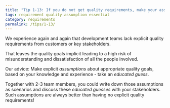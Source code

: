 ```yaml
---
title: "Tip 1-13: If you do not get quality requirements, make your assumptions *explicit*!"
tags: requirement quality assumption essential
category: requirements
permalink: /tips/1-13/
---
```


We experience again and again that development teams lack explicit
quality requirements from customers or key stakeholders.

That leaves the quality goals implicit leading to a
high risk of misunderstanding and dissatisfaction of all the people involved.

Our advice: Make explicit *assumptions* about
appropriate quality goals, based on your knowledge and experience -
take an  *educated guess*.

Together with 2-3 team members, you could write down those assumptions as scenarios
and discuss these *educated guesses* with your stakeholders. Such assumptions
are always better than having no explicit quality requirements!
